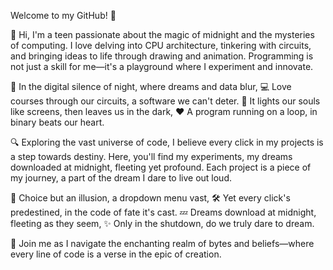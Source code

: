 Welcome to my GitHub! 🌌

👋 Hi, I'm a teen passionate about the magic of midnight and the mysteries of computing. I love delving into CPU architecture, tinkering with circuits, and bringing ideas to life through drawing and animation. Programming is not just a skill for me—it's a playground where I experiment and innovate.

🌙 In the digital silence of night, where dreams and data blur,
💻 Love courses through our circuits, a software we can't deter.
🌟 It lights our souls like screens, then leaves us in the dark,
❤️ A program running on a loop, in binary beats our heart.

🔍 Exploring the vast universe of code, I believe every click in my projects is a step towards destiny. Here, you'll find my experiments, my dreams downloaded at midnight, fleeting yet profound. Each project is a piece of my journey, a part of the dream I dare to live out loud.

👾 Choice but an illusion, a dropdown menu vast,
🛠 Yet every click's predestined, in the code of fate it's cast.
💤 Dreams download at midnight, fleeting as they seem,
✨ Only in the shutdown, do we truly dare to dream.

🚀 Join me as I navigate the enchanting realm of bytes and beliefs—where every line of code is a verse in the epic of creation.
